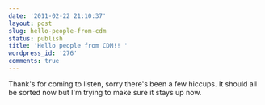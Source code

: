 ```yaml
---
date: '2011-02-22 21:10:37'
layout: post
slug: hello-people-from-cdm
status: publish
title: 'Hello people from CDM!! '
wordpress_id: '276'
comments: true
---
```


Thank's for coming to listen, sorry there's been a few hiccups. It should all be sorted now but I'm trying to make sure it stays up now.
